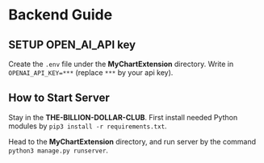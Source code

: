 # Backend Guide

## SETUP OPEN_AI_API key

Create the `.env` file under the **MyChartExtension** directory. Write in `OPENAI_API_KEY=***` (replace `***` by your api key).

## How to Start Server

Stay in the **THE-BILLION-DOLLAR-CLUB**. First install needed Python modules by `pip3 install -r requirements.txt`.

Head to the **MyChartExtension** directory, and run server by the command `python3 manage.py runserver`.
